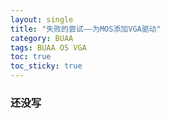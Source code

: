 ```yaml
---
layout: single
title: "失败的尝试——为MOS添加VGA驱动"
category: BUAA
tags: BUAA OS VGA
toc: true
toc_sticky: true
---
```


### 还没写